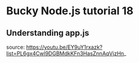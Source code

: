 ﻿# Bucky Node.js tutorial 18
## Understanding app.js

source: https://youtu.be/EY9uY1rxazk?list=PL6gx4Cwl9DGBMdkKFn3HasZnnAqVjzHn_


